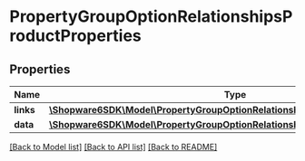 # PropertyGroupOptionRelationshipsProductProperties

## Properties
Name | Type | Description | Notes
------------ | ------------- | ------------- | -------------
**links** | [**\Shopware6SDK\Model\PropertyGroupOptionRelationshipsProductPropertiesLinks**](PropertyGroupOptionRelationshipsProductPropertiesLinks.md) |  | [optional] 
**data** | [**\Shopware6SDK\Model\PropertyGroupOptionRelationshipsProductPropertiesData[]**](PropertyGroupOptionRelationshipsProductPropertiesData.md) |  | [optional] 

[[Back to Model list]](../../README.md#documentation-for-models) [[Back to API list]](../../README.md#documentation-for-api-endpoints) [[Back to README]](../../README.md)

